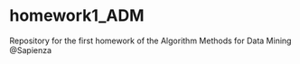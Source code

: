 # homework1_ADM
Repository for the first homework of the Algorithm Methods for Data Mining @Sapienza
